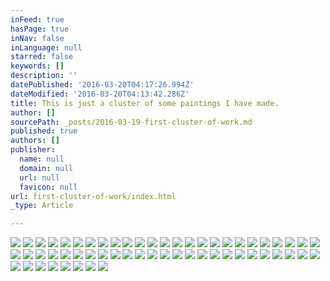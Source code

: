 ```yaml
---
inFeed: true
hasPage: true
inNav: false
inLanguage: null
starred: false
keywords: []
description: ''
datePublished: '2016-03-20T04:17:26.994Z'
dateModified: '2016-03-20T04:13:42.286Z'
title: This is just a cluster of some paintings I have made.
author: []
sourcePath: _posts/2016-03-19-first-cluster-of-work.md
published: true
authors: []
publisher:
  name: null
  domain: null
  url: null
  favicon: null
url: first-cluster-of-work/index.html
_type: Article

---
```

![](https://the-grid-user-content.s3-us-west-2.amazonaws.com/6bebda6d-8de1-45a5-8048-884aba164326.jpg)
![](https://the-grid-user-content.s3-us-west-2.amazonaws.com/e02d88ec-e443-4e25-820f-74bfb4f821be.jpg)
![](https://the-grid-user-content.s3-us-west-2.amazonaws.com/18ac043f-50fe-40fd-84df-7ddc3f45874d.jpg)
![](https://the-grid-user-content.s3-us-west-2.amazonaws.com/3bb89a84-3d15-486f-890b-8a799ee06933.jpg)
![](https://the-grid-user-content.s3-us-west-2.amazonaws.com/a17e72e4-ddc0-48cb-ac6f-d23c4f3cbc9d.jpg)
![](https://the-grid-user-content.s3-us-west-2.amazonaws.com/adcc0d51-77f0-4840-bdcb-468803f141bb.jpg)
![](https://the-grid-user-content.s3-us-west-2.amazonaws.com/983630ec-e8b6-4016-bc64-e1ebc85b705c.jpg)
![](https://the-grid-user-content.s3-us-west-2.amazonaws.com/12ff6333-bf28-4ca2-b79d-5aa6d2be11c8.jpg)
![](https://the-grid-user-content.s3-us-west-2.amazonaws.com/c3d464a1-56d5-40ac-94bf-29734c12bc5f.jpg)
![](https://the-grid-user-content.s3-us-west-2.amazonaws.com/cf853677-20d2-4ba0-ab19-57747b29ae6e.jpg)
![](https://the-grid-user-content.s3-us-west-2.amazonaws.com/ffe8b332-ec12-4d39-bc1e-25ee01f3480d.jpg)
![](https://the-grid-user-content.s3-us-west-2.amazonaws.com/6cbcfc79-f22f-4d61-9d4e-d126be073e07.jpg)
![](https://the-grid-user-content.s3-us-west-2.amazonaws.com/39860446-aa41-414d-ad6e-ffae37d3e617.jpg)
![](https://the-grid-user-content.s3-us-west-2.amazonaws.com/f4bb17eb-8e9a-4126-b510-ebbf78346dae.jpg)
![](https://the-grid-user-content.s3-us-west-2.amazonaws.com/7b2ccf67-53cb-4591-a17e-97414ff914c6.jpg)
![](https://the-grid-user-content.s3-us-west-2.amazonaws.com/23cf01a0-4991-4c79-90af-6cca7b9675d9.jpg)
![](https://the-grid-user-content.s3-us-west-2.amazonaws.com/cee665af-83e1-4c13-9424-6ddf96fcdf29.jpg)
![](https://the-grid-user-content.s3-us-west-2.amazonaws.com/7562010b-c21f-4ba3-ae2f-dc94a393858d.jpg)
![](https://the-grid-user-content.s3-us-west-2.amazonaws.com/ddaea223-34fa-4368-87eb-5024cd1076cb.jpg)
![](https://the-grid-user-content.s3-us-west-2.amazonaws.com/075bd0f0-8596-4af9-bf7e-f71f9422ec1a.jpg)
![](https://the-grid-user-content.s3-us-west-2.amazonaws.com/88205019-e798-4865-82e5-5b301737a943.jpg)
![](https://the-grid-user-content.s3-us-west-2.amazonaws.com/2602ecf8-e788-4157-bbf7-4bf3e5ffffc3.jpg)
![](https://the-grid-user-content.s3-us-west-2.amazonaws.com/eb7440f3-29d3-4108-9792-4df7f1fc70f8.jpg)
![](https://the-grid-user-content.s3-us-west-2.amazonaws.com/29af82d0-bf31-4c51-99b4-cce0ce9fef71.jpg)
![](https://the-grid-user-content.s3-us-west-2.amazonaws.com/fa2e0e61-5f4b-4291-a087-be8548ef05ae.jpg)
![](https://the-grid-user-content.s3-us-west-2.amazonaws.com/5d466302-a573-4a70-97e2-72e0bf6b3e51.jpg)
![](https://the-grid-user-content.s3-us-west-2.amazonaws.com/2f6fdc8c-5fc2-4684-b452-1ea4b8940ae0.jpg)
![](https://the-grid-user-content.s3-us-west-2.amazonaws.com/cf6b2bf2-2b90-4da7-8bd9-fb5b438eff36.jpg)
![](https://the-grid-user-content.s3-us-west-2.amazonaws.com/e7f1edcf-232e-4733-b8c8-03afcf9c323c.jpg)
![](https://the-grid-user-content.s3-us-west-2.amazonaws.com/066cd683-2789-41d8-9f7d-f5ceeadbce92.jpg)
![](https://the-grid-user-content.s3-us-west-2.amazonaws.com/53ee85ec-58ea-4b63-ba5e-e6af4321f74b.jpg)
![](https://the-grid-user-content.s3-us-west-2.amazonaws.com/b8d0010f-8a02-4eec-b964-0202b2d29c43.jpg)
![](https://the-grid-user-content.s3-us-west-2.amazonaws.com/cc0e9e78-4f7c-436e-abce-08dbeae4b3fb.jpg)
![](https://the-grid-user-content.s3-us-west-2.amazonaws.com/c880738c-fff6-4bd6-baea-4a51163dc759.jpg)
![](https://the-grid-user-content.s3-us-west-2.amazonaws.com/7cb8fa43-0485-44b6-810a-c4bc2877ebfd.jpg)
![](https://the-grid-user-content.s3-us-west-2.amazonaws.com/75ed7355-1053-4ef1-be0d-55619523da85.jpg)
![](https://the-grid-user-content.s3-us-west-2.amazonaws.com/4fe20923-0c4d-49fa-9110-def03506bc0e.jpg)
![](https://the-grid-user-content.s3-us-west-2.amazonaws.com/85f4cabb-8541-4507-a3ed-c93145cdff7b.jpg)
![](https://the-grid-user-content.s3-us-west-2.amazonaws.com/b22f3767-70e4-4a2a-ad6a-519dca190b9a.jpg)
![](https://the-grid-user-content.s3-us-west-2.amazonaws.com/65e4f3b1-25a7-4668-a339-4a4b94152697.jpg)
![](https://the-grid-user-content.s3-us-west-2.amazonaws.com/e9ef26d2-04b6-4db5-bf6f-c72d0a4a6566.jpg)
![](https://the-grid-user-content.s3-us-west-2.amazonaws.com/caf23162-85b5-4e83-a013-a35e3f102b24.jpg)
![](https://the-grid-user-content.s3-us-west-2.amazonaws.com/6562ead4-bcf8-4ee7-badc-0228758eaea0.jpg)
![](https://the-grid-user-content.s3-us-west-2.amazonaws.com/bbd664fe-6735-41e5-b254-0fa3c147ceef.jpg)
![](https://the-grid-user-content.s3-us-west-2.amazonaws.com/b96599fc-6dd3-4c88-a631-5bc97ab7ef83.jpg)
![](https://the-grid-user-content.s3-us-west-2.amazonaws.com/9b999798-cac5-42e8-8724-f5c261bb2d3d.jpg)
![](https://the-grid-user-content.s3-us-west-2.amazonaws.com/6fa928e2-4cbf-4a28-9bd2-62165eaba9b7.jpg)
![](https://the-grid-user-content.s3-us-west-2.amazonaws.com/40d9bae3-1477-4228-a60e-70f17b0bc71a.jpg)
![](https://the-grid-user-content.s3-us-west-2.amazonaws.com/9dd283a2-dd49-4ac1-a75f-6435f0655c76.jpg)
![](https://the-grid-user-content.s3-us-west-2.amazonaws.com/12816573-7896-4a0f-a901-f448170bbc64.jpg)
![](https://the-grid-user-content.s3-us-west-2.amazonaws.com/97691ef0-e20f-46ed-86bd-8a0741631e3b.jpg)
![](https://the-grid-user-content.s3-us-west-2.amazonaws.com/82d2b715-79f1-42da-8718-f4755bc2de1d.jpg)
![](https://the-grid-user-content.s3-us-west-2.amazonaws.com/44fa0f0e-e04f-464c-8276-ddb7115ce830.jpg)
![](https://the-grid-user-content.s3-us-west-2.amazonaws.com/a4a032f7-7edf-4f83-9605-91f87546b951.jpg)
![](https://the-grid-user-content.s3-us-west-2.amazonaws.com/eb202651-56ef-471d-aae1-91ce8bed7c06.jpg)
![](https://the-grid-user-content.s3-us-west-2.amazonaws.com/04a70e29-022c-485b-91aa-703e187f1c21.jpg)
![](https://the-grid-user-content.s3-us-west-2.amazonaws.com/75499550-2427-4410-bf06-085b3b9dd9f2.jpg)
![](https://the-grid-user-content.s3-us-west-2.amazonaws.com/85416c2e-9fe7-4122-9bc4-8076bd6d62a0.jpg)